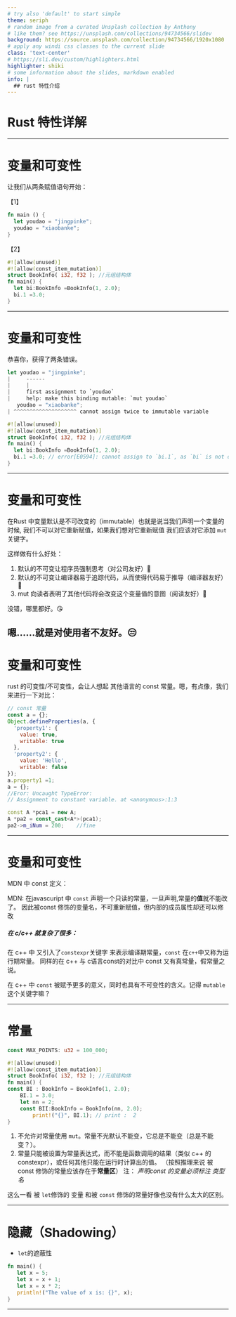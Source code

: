 ```yaml
---
# try also 'default' to start simple
theme: seriph
# random image from a curated Unsplash collection by Anthony
# like them? see https://unsplash.com/collections/94734566/slidev
background: https://source.unsplash.com/collection/94734566/1920x1080
# apply any windi css classes to the current slide
class: 'text-center'
# https://sli.dev/custom/highlighters.html
highlighter: shiki
# some information about the slides, markdown enabled
info: |
  ## rust 特性介绍
---
```


# Rust 特性详解

---

# 变量和可变性

让我们从两条赋值语句开始：

【1】
```rust {monaco}
fn main () {
  let youdao = "jingpinke";
  youdao = "xiaobanke";
}

```

【2】

```rust {monaco}
#![allow(unused)]
#![allow(const_item_mutation)]
struct BookInfo( i32, f32 ); //元组结构体
fn main() {
  let bi:BookInfo =BookInfo(1, 2.0);
  bi.1 =3.0;
}
```

---

# 变量和可变性

恭喜你，获得了两条错误。

```rust
let youdao = "jingpinke";
|     ------
|     |
|     first assignment to `youdao`
|     help: make this binding mutable: `mut youdao`
   youdao = "xiaobanke";
| ^^^^^^^^^^^^^^^^^^^^ cannot assign twice to immutable variable
```



```rust {5,7}}
#![allow(unused)]
#![allow(const_item_mutation)]
struct BookInfo( i32, f32 ); //元组结构体
fn main() {
  let bi:BookInfo =BookInfo(1, 2.0);
  bi.1 =3.0; // error[E0594]: cannot assign to `bi.1`, as `bi` is not declared as mutable
}
```

---

# 变量和可变性

在Rust 中变量默认是不可改变的（immutable）也就是说当我们声明一个变量的时候, 我们不可以对它重新赋值，如果我们想对它重新赋值 我们应该对它添加 `mut`
关键字。

这样做有什么好处：

1. 默认的不可变让程序员强制思考（对公司友好）🤞
2. 默认的不可变让编译器易于追踪代码，从而使得代码易于推导（编译器友好）🤞
3. mut 向读者表明了其他代码将会改变这个变量值的意图（阅读友好）🤞

没错，哪里都好。😘

嗯……就是对使用者不友好。😒
---

# 变量和可变性

rust 的可变性/不可变性，会让人想起 其他语言的 const 常量。嗯，有点像，我们来进行一下对比：

<div grid="~ cols-2 gap-2" m="-t-2">
  
```javascript
// const 常量
const a = {};
Object.defineProperties(a, {
  'property1': {
    value: true,
    writable: true
  },
  'property2': {
    value: 'Hello',
    writable: false
});
a.property1 =1;
a = {};
//Eror: Uncaught TypeError:
// Assignment to constant variable. at <anonymous>:1:3
```
```cpp
const A *pca1 = new A; 
A *pa2 = const_cast<A*>(pca1);  
pa2->m_iNum = 200;    //fine
```

</div>

---

# 变量和可变性

MDN 中 const 定义：

MDN: 在javascuript 中 `const` 声明一个只读的常量，一旦声明,常量的**值**就不能改了。
因此被const 修饰的变量名，不可重新赋值，但内部的成员属性却还可以修改

##### 在 c/c++ 就复杂了很多：

在 c++ 中 又引入了`constexpr`关键字 来表示编译期常量，`const` 在`c++`中又称为运行期常量。
同样的在 c++ 与 c语言const的对比中 const 又有真常量，假常量之说。

在 c++ 中 `const` 被赋予更多的意义，同时也具有不可变性的含义。记得 `mutable` 这个关键字嘛？

---

# 常量

```rust
const MAX_POINTS: u32 = 100_000;
```


```rust
#![allow(unused)]
#![allow(const_item_mutation)]
struct BookInfo( i32, f32 ); //元组结构体
fn main() {
const BI : BookInfo = BookInfo(1, 2.0);
	BI.1 = 3.0;
	let nn = 2;
	const BII:BookInfo = BookInfo(nn, 2.0);
        print!("{}", BI.1); // print :  2
}
```
1. 不允许对常量使用 `mut`。常量不光默认不能变，它总是不能变（总是不能变？）。
2. 常量只能被设置为常量表达式，而不能是函数调用的结果（类似 c++ 的 constexpr），或任何其他只能在运行时计算出的值。
（按照推理来说 被 const 修饰的常量应该存在于**常量区**）
注： *声明const 的变量必须标注 类型名*

这么一看 被 `let`修饰的 变量 和被 `const` 修饰的常量好像也没有什么太大的区别。

---

# 隐藏（Shadowing） 
- `let`的遮蔽性

 ```rust {monaco}
fn main() {
    let x = 5;
    let x = x + 1;
    let x = x * 2;
    println!("The value of x is: {}", x);
}
 ```

<!--
隐藏与将变量标记为 mut 是有区别的。

 1. 当不小心尝试对变量重新赋值时，如果没有使用 let 关键字，就会导致编译时错误。通过使用 let，我们可以用这个值进行一些计算，不过计算完之后变量仍然是不变的。
 2. mut 与隐藏的另一个区别是，当再次使用 let 时，实际上创建了一个新变量，我们可以改变值的类型，但复用这个名字。例如，假设程序请求用户输入空格字符来说明希望在文本之间显示多少个空格，然而我们真正需要的是将输入存储成数字（多少个空格）
-->

---
